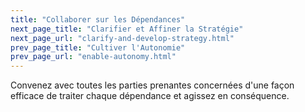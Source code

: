 ```yaml
---
title: "Collaborer sur les Dépendances"
next_page_title: "Clarifier et Affiner la Stratégie"
next_page_url: "clarify-and-develop-strategy.html"
prev_page_title: "Cultiver l'Autonomie"
prev_page_url: "enable-autonomy.html"
---
```



<div class="card summary"><div class="card-body">Convenez avec toutes les parties prenantes concernées d'une façon efficace de traiter chaque dépendance et agissez en conséquence.
</div></div>
